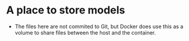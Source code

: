 # A place to store models
- The files here are not commited to Git, but Docker does use this as a volume to share files between the host and the container.
